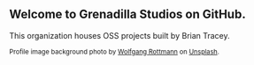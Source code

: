 ## Welcome to Grenadilla Studios on GitHub. 
This organization houses OSS projects built by Brian Tracey.

<sub>Profile image background photo by [Wolfgang Rottmann](https://unsplash.com/@quadratmedia?utm_source=unsplash&utm_medium=referral&utm_content=creditCopyText) on [Unsplash](https://unsplash.com/s/photos/wood-grain-texture?utm_source=unsplash&utm_medium=referral&utm_content=creditCopyText).
  </sub>
<!--

**Here are some ideas to get you started:**

🙋‍♀️ A short introduction - what is your organization all about?
🌈 Contribution guidelines - how can the community get involved?
👩‍💻 Useful resources - where can the community find your docs? Is there anything else the community should know?
🍿 Fun facts - what does your team eat for breakfast?
🧙 Remember, you can do mighty things with the power of [Markdown](https://docs.github.com/github/writing-on-github/getting-started-with-writing-and-formatting-on-github/basic-writing-and-formatting-syntax)
-->
